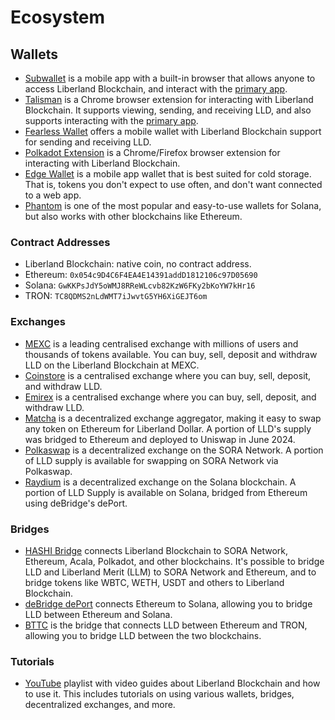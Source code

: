 # Ecosystem

## Wallets
 - [Subwallet](https://subwallet.app) is a mobile app with a built-in browser that allows anyone to access Liberland Blockchain, and interact with the [primary app](https://blockchain.liberland.org).
 - [Talisman](https://talisman.xyz) is a Chrome browser extension for interacting with Liberland Blockchain. It supports viewing, sending, and receiving LLD, and also supports interacting with the [primary app](https://blockchain.liberland.org).
 - [Fearless Wallet](https://fearlesswallet.io) offers a mobile wallet with Liberland Blockchain support for sending and receiving LLD.
 - [Polkadot Extension](https://polkadot.js.org/extension/) is a Chrome/Firefox browser extension for interacting with Liberland Blockchain. 
 - [Edge Wallet](https://edge.app) is a mobile app wallet that is best suited for cold storage. That is, tokens you don't expect to use often, and don't want connected to a web app.
 - [Phantom](https://phantom.app) is one of the most popular and easy-to-use wallets for Solana, but also works with other blockchains like Ethereum.

### Contract Addresses
 - Liberland Blockchain: native coin, no contract address.
 - Ethereum: `0x054c9D4C6F4EA4E14391addD1812106c97D05690`
 - Solana: `GwKKPsJdY5oWMJ8RReWLcvb82KzW6FKy2bKoYW7kHr16`
 - TRON: `TC8QDMS2nLdWMT7iJwvtG5YH6XiGEJT6om`

### Exchanges
 - [MEXC](https://mexc.com) is a leading centralised exchange with millions of users and thousands of tokens available. You can buy, sell, deposit and withdraw LLD on the Liberland Blockchain at MEXC.
 - [Coinstore](https://h5.coinstore.com/h5/signup?invitCode=IgwIq8) is a centralised exchange where you can buy, sell, deposit, and withdraw LLD. 
 - [Emirex](https://emirex.com) is a centralised exchange where you can buy, sell, deposit, and withdraw LLD. 
 - [Matcha](https://matcha.xyz/tokens/ethereum/0x054c9d4c6f4ea4e14391addd1812106c97d05690?sellChain=1&sellAddress=0xdac17f958d2ee523a2206206994597c13d831ec7) is a decentralized exchange aggregator, making it easy to swap any token on Ethereum for Liberland Dollar. A portion of LLD's supply was bridged to Ethereum and deployed to Uniswap in June 2024.
 - [Polkaswap](https://polkaswap.io/#/swap/XOR/LLD) is a decentralized exchange on the SORA Network. A portion of LLD supply is available for swapping on SORA Network via Polkaswap.
 - [Raydium](https://raydium.io/swap/?inputMint=sol&outputMint=GwKKPsJdY5oWMJ8RReWLcvb82KzW6FKy2bKoYW7kHr16) is a decentralized exchange on the Solana blockchain. A portion of LLD Supply is available on Solana, bridged from Ethereum using deBridge's dePort.

### Bridges
- [HASHI Bridge](https://polkaswap.io/#/bridge/) connects Liberland Blockchain to SORA Network, Ethereum, Acala, Polkadot, and other blockchains. It's possible to bridge LLD and Liberland Merit (LLM) to SORA Network and Ethereum, and to bridge tokens like WBTC, WETH, USDT and others to Liberland Blockchain.
- [deBridge dePort](https://app.debridge.finance/deport?inputChain=1&outputChain=7565164&inputCurrency=0x054c9d4c6f4ea4e14391addd1812106c97d05690&outputCurrency=GwKKPsJdY5oWMJ8RReWLcvb82KzW6FKy2bKoYW7kHr16) connects Ethereum to Solana, allowing you to bridge LLD between Ethereum and Solana.
- [BTTC](https://bt.io) is the bridge that connects LLD between Ethereum and TRON, allowing you to bridge LLD between the two blockchains. 

### Tutorials
 - [YouTube](https://www.youtube.com/playlist?list=PLhICyUUBScjlxw9G1oUVd7Zptzg1_gyXC) playlist with video guides about Liberland Blockchain and how to use it. This includes tutorials on using various wallets, bridges, decentralized exchanges, and more.
